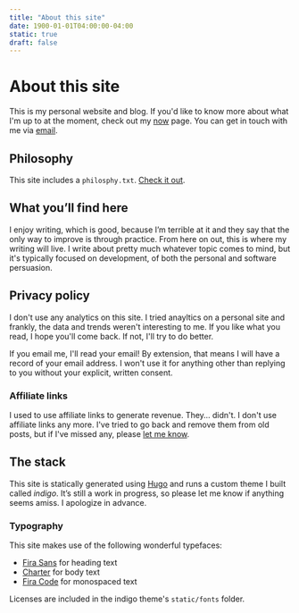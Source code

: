 ```yaml
---
title: "About this site"
date: 1900-01-01T04:00:00-04:00
static: true
draft: false
---
```


# About this site
This is my personal website and blog. If you'd like to know more about what I'm up to at the moment, check out my [now](/now) page. You can get in touch with me via [email](mailto:contact@angelostavrow.com).

## Philosophy
This site includes a `philosphy.txt`. [Check it out](../philosophy.txt).

## What you’ll find here
I enjoy writing, which is good, because I’m terrible at it and they say that the only way to improve is through practice. From here on out, this is where my writing will live. I write about pretty much whatever topic comes to mind, but it's typically focused on development, of both the personal and software persuasion.

## Privacy policy
I don't use any analytics on this site. I tried anayltics on a personal site and frankly, the data and trends weren't interesting to me. If you like what you read, I hope you'll come back. If not, I'll try to do better.

If you email me, I'll read your email! By extension, that means I will have a record of your email address.  I won't use it for anything other than replying to you without your explicit, written consent.

### Affiliate links
I used to use affiliate links to generate revenue. They… didn't. I don't use affiliate links any more. I've tried to go back and remove them from old posts, but if I've missed any, please [let me know](mailto:contact@angelostavrow.com).

## The stack
This site is statically generated using [Hugo](https://gohugo.io) and runs a custom theme I built called _indigo_. It’s still a work in progress, so please let me know if anything seems amiss. I apologize in advance.

### Typography

This site makes use of the following wonderful typefaces:

- [Fira Sans](https://bboxtype.com/typefaces/FiraSans/#!layout=specimen) for heading text
- [Charter](https://practicaltypography.com/charter.html) for body text
- [Fira Code](https://github.com/tonsky/FiraCode) for monospaced text

Licenses are included in the indigo theme's `static/fonts` folder.